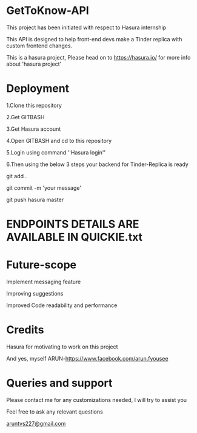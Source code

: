 # GetToKnow-API
This project has been initiated with respect to Hasura internship

This API is designed to help front-end devs make a Tinder replica with custom frontend changes.

This is a hasura project, Please head on to https://hasura.io/ for more info about 'hasura project'

# Deployment

1.Clone this repository

2.Get GITBASH

3.Get Hasura account

4.Open GITBASH and cd to this repository

5.Login using command ''Hasura login''

6.Then using the below 3 steps your backend for Tinder-Replica is ready

git add .

git commit -m 'your message'

git push hasura master


# ENDPOINTS DETAILS ARE AVAILABLE IN QUICKIE.txt

# Future-scope

Implement messaging feature

Improving suggestions

Improved Code readability and performance

# Credits

Hasura for motivating to work on this project

And yes, myself ARUN-https://www.facebook.com/arun.fyousee

# Queries and support

Please contact me for any customizations needed, I will try to assist you

Feel free to ask any relevant questions 

aruntvs227@gmail.com


